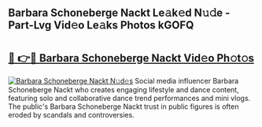 ## Barbara Schoneberge Nackt Le𝚊k𝚎d N𝚞𝚍e - Part-Lvg Vid𝚎o Le𝚊ks Photos kGOFQ

# <h2><a href="http://fb62ud1.evod.top/?m=Barbara+Schoneberge+Nackt">🔗 👉🔴 Barbara Schoneberge Nackt Vid𝚎o Ph𝚘t𝚘s</a></h2>

[![Barbara Schoneberge Nackt N𝚞d𝚎s](https://i.imgur.com/8V9OHl7.gif)](http://fb62ud1.evod.top/?m=Barbara+Schoneberge+Nackt)
Social media influencer Barbara Schoneberge Nackt who creates engaging lifestyle and dance content, featuring solo and collaborative dance trend performances and mini vlogs. The public's Barbara Schoneberge Nackt trust in public figures is often eroded by scandals and controversies. 
